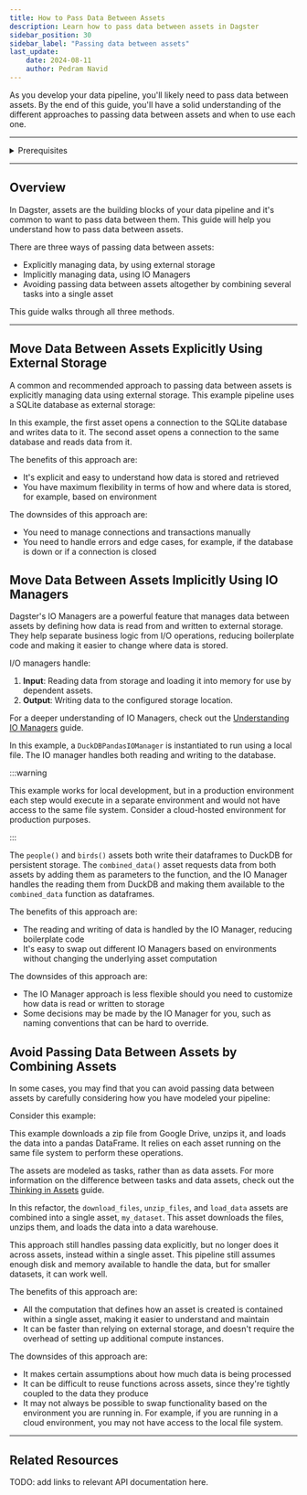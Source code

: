 ```yaml
---
title: How to Pass Data Between Assets
description: Learn how to pass data between assets in Dagster
sidebar_position: 30
sidebar_label: "Passing data between assets"
last_update: 
    date: 2024-08-11
    author: Pedram Navid
---
```


As you develop your data pipeline, you'll likely need to pass data between assets. By the end of this guide, you'll have a solid understanding of the different approaches to passing data between assets and when to use each one.

---

<details>
  <summary>Prerequisites</summary>

To follow the steps in this guide, you'll need:

- A basic understanding of Dagster concepts such as assets and resources
- Dagster installed, as well as the `dagster-duckdb-pandas` package
</details>

---

## Overview

In Dagster, assets are the building blocks of your data pipeline and it's common to want to pass data between them. This guide will help you understand how to pass data between assets. 

There are three ways of passing data between assets:

- Explicitly managing data, by using external storage
- Implicitly managing data, using IO Managers
- Avoiding passing data between assets altogether by combining several tasks into a single asset

This guide walks through all three methods.

---

## Move Data Between Assets Explicitly Using External Storage

A common and recommended approach to passing data between assets is explicitly managing data using external storage. This example pipeline uses a SQLite database as external storage:

<CodeExample filePath="guides/data-assets/passing-data-assets/passing-data-explicit.py" language="python" title="Using External Storage" />

In this example, the first asset opens a connection to the SQLite database and writes data to it. The second asset opens a connection to the same database and reads data from it.

The benefits of this approach are:
- It's explicit and easy to understand how data is stored and retrieved
- You have maximum flexibility in terms of how and where data is stored, for example, based on environment

The downsides of this approach are:
- You need to manage connections and transactions manually
- You need to handle errors and edge cases, for example, if the database is down or if a connection is closed

## Move Data Between Assets Implicitly Using IO Managers

Dagster's IO Managers are a powerful feature that manages data between assets by defining how data is read from and written to external storage. They help separate business logic from I/O operations, reducing boilerplate code and making it easier to change where data is stored. 

I/O managers handle:
1. **Input**: Reading data from storage and loading it into memory for use by dependent assets.
2. **Output**: Writing data to the configured storage location.

For a deeper understanding of IO Managers, check out the [Understanding IO Managers](/concepts/io-managers) guide.

<CodeExample filePath="guides/data-assets/passing-data-assets/passing-data-io-manager.py" language="python" title="Using IO Managers" />

In this example, a `DuckDBPandasIOManager` is instantiated to run using a local file. The IO manager handles both reading and writing to the database.

:::warning

This example works for local development, but in a production environment
each step would execute in a separate environment and would not have access to the same file system. Consider a cloud-hosted environment for production purposes.

:::

The `people()` and `birds()` assets both write their dataframes to DuckDB 
for persistent storage. The `combined_data()` asset requests data from both assets by adding them as parameters to the function, and the IO Manager handles the reading them from DuckDB and making them available to the `combined_data` function as dataframes.

The benefits of this approach are:
- The reading and writing of data is handled by the IO Manager, reducing boilerplate code
- It's easy to swap out different IO Managers based on environments without changing the underlying asset computation

The downsides of this approach are:
- The IO Manager approach is less flexible should you need to customize how data is read or written to storage
- Some decisions may be made by the IO Manager for you, such as naming conventions that can be hard to override.

## Avoid Passing Data Between Assets by Combining Assets

In some cases, you may find that you can avoid passing data between assets by
carefully considering how you have modeled your pipeline:

Consider this example:

<CodeExample filePath="guides/data-assets/passing-data-assets/passing-data-avoid.py" language="python" title="Avoid Passing Data Between Assets" />

This example downloads a zip file from Google Drive, unzips it, and loads the data into a pandas DataFrame. It relies on each asset running on the same file system to perform these operations. 

The assets are modeled as tasks, rather than as data assets. For more information on the difference between tasks and data assets, check out the [Thinking in Assets](/concepts/assets/thinking-in-assets) guide.

In this refactor, the `download_files`, `unzip_files`, and `load_data` assets are combined into a single asset, `my_dataset`. This asset downloads the files, unzips them, and loads the data into a data warehouse.

<CodeExample filePath="guides/data-assets/passing-data-assets/passing-data-rewrite-assets.py" language="python" title="Avoid Passing Data Between Assets" />

This approach still handles passing data explicitly, but no longer does it across assets,
instead within a single asset. This pipeline still assumes enough disk and
memory available to handle the data, but for smaller datasets, it can work well.

The benefits of this approach are:
- All the computation that defines how an asset is created is contained within a single asset, making it easier to understand and maintain
- It can be faster than relying on external storage, and doesn't require the overhead of setting up additional compute instances.


The downsides of this approach are:
- It makes certain assumptions about how much data is being processed
- It can be difficult to reuse functions across assets, since they're tightly coupled to the data they produce
- It may not always be possible to swap functionality based on the environment you are running in. For example, if you are running in a cloud environment, you may not have access to the local file system.


---

## Related Resources

TODO: add links to relevant API documentation here.